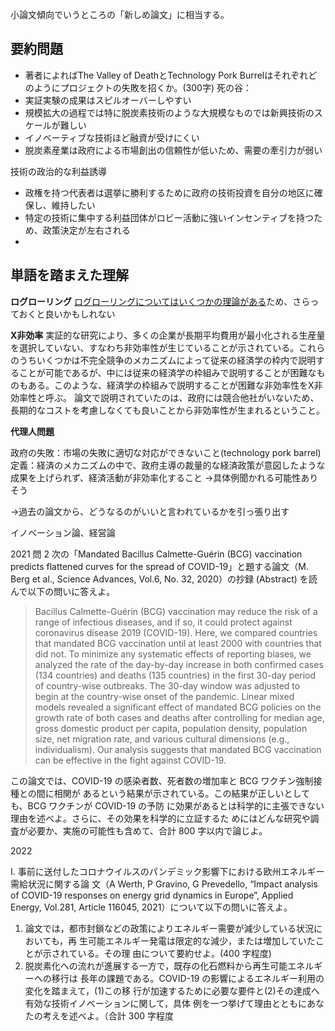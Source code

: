 小論文傾向でいうところの「新しめ論文」に相当する。

## 要約問題
- 著者によればThe Valley of DeathとTechnology Pork Burrelはそれぞれどのようにプロジェクトの失敗を招くか。(300字)
死の谷：
- 実証実験の成果はスピルオーバーしやすい
- 規模拡大の過程では特に脱炭素技術のような大規模なものでは新興技術のスケールが難しい
- イノベーティブな技術ほど融資が受けにくい
- 脱炭素産業は政府による市場創出の信頼性が低いため、需要の牽引力が弱い

技術の政治的な利益誘導
- 政権を持つ代表者は選挙に勝利するために政府の技術投資を自分の地区に確保し、維持したい
- 特定の技術に集中する利益団体がロビー活動に強いインセンティブを持つため、政策決定が左右される
- 

## 単語を踏まえた理解
**ログローリング**
[ログローリングについてはいくつかの理論がある](https://ja.wikipedia.org/wiki/%E3%83%AD%E3%82%B0%E3%83%AD%E3%83%BC%E3%83%AA%E3%83%B3%E3%82%B0#:~:text=%E3%81%A7%E3%81%82%E3%82%8D%E3%81%86%E3%80%82-,%E3%83%AD%E3%82%B0%E3%83%AD%E3%83%BC%E3%83%AA%E3%83%B3%E3%82%B0%E3%81%AE%E6%84%8F%E7%BE%A9,-%5B%E7%B7%A8%E9%9B%86%5D)ため、さらっておくと良いかもしれない

**X非効率**
実証的な研究により、多くの企業が長期平均費用が最小化される生産量を選択していない、すなわち非効率性が生じていることが示されている。これらのうちいくつかは不完全競争のメカニズムによって従来の経済学の枠内で説明することが可能であるが、中には従来の経済学の枠組みで説明することが困難なものもある。このような、経済学の枠組みで説明することが困難な非効率性をX非効率性と呼ぶ。
論文で説明されていたのは、政府には競合他社がいないため、長期的なコストを考慮しなくても良いことから非効率性が生まれるということ。

**代理人問題**


政府の失敗：市場の失敗に適切な対応ができないこと(technology pork barrel)
定義：経済のメカニズムの中で、政府主導の裁量的な経済政策が意図したような成果を上げられず、経済活動が非効率化すること
	→具体例聞かれる可能性ありそう

→過去の論文から、どうなるのがいいと言われているかを引っ張り出す

イノベーション論、経営論




2021
問 2 次の「Mandated Bacillus Calmette-Guérin (BCG) vaccination predicts flattened curves for the spread
of COVID-19」と題する論文（M. Berg et al., Science Advances, Vol.6, No. 32, 2020）の抄録 (Abstract)
を読んで以下の問いに答えよ。

> Bacillus Calmette-Guérin (BCG) vaccination may reduce the risk of a range of infectious diseases, and if so, it could protect against coronavirus disease 2019 (COVID-19). Here, we compared countries that mandated BCG vaccination until at least 2000 with countries that did not. To minimize any systematic effects of reporting biases, we analyzed the rate of the day-by-day increase in both confirmed cases (134 countries) and deaths (135 countries) in the first 30-day period of country-wise outbreaks. The 30-day window was adjusted to begin at the country-wise onset of the pandemic. Linear mixed models revealed a significant effect of mandated BCG policies on the growth rate of both cases and deaths after controlling for median age, gross domestic product per capita, population density, population size, net migration rate, and various cultural dimensions (e.g., individualism). Our analysis suggests that mandated BCG vaccination can be effective in the fight against COVID-19.

この論文では、COVID-19 の感染者数、死者数の増加率と BCG ワクチン強制接種との間に相関が
あるという結果が示されている。この結果が正しいとしても、BCG ワクチンが COVID-19 の予防
に効果があるとは科学的に主張できない理由を述べよ。さらに、その効果を科学的に立証するた
めにはどんな研究や調査が必要か、実施の可能性も含めて、合計 800 字以内で論じよ。

2022

I. 事前に送付したコロナウイルスのパンデミック影響下における欧州エネルギー需給状況に関する論
文（A Werth, P Gravino, G Prevedello, “Impact analysis of COVID-19 responses on energy grid dynamics in
Europe”, Applied Energy, Vol.281, Article 116045, 2021）について以下の問いに答えよ。

1. 論文では，都市封鎖などの政策によりエネルギー需要が減少している状況においても，再
   生可能エネルギー発電は限定的な減少，または増加していたことが示されている。その理
   由について要約せよ。(400 字程度)
2. 脱炭素化への流れが進展する一方で，既存の化石燃料から再生可能エネルギーへの移行は
   長年の課題である。COVID-19 の影響によるエネルギー利用の変化を踏まえて，(1)この移
   行が加速するために必要な要件と(2)その達成へ有効な技術イノベーションに関して，具体
   例を一つ挙げて理由とともにあなたの考えを述べよ。（合計 300 字程度
